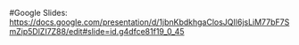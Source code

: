 
#Google Slides:
https://docs.google.com/presentation/d/1jbnKbdkhgaClosJQIl6jsLiM77bF7SmZip5DlZI7Z88/edit#slide=id.g4dfce81f19_0_45
